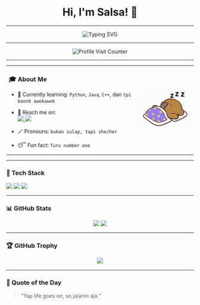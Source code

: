 <h1 align="center">Hi, I'm Salsa! 👋</h1>

---

<p align="center">
  <img src="https://readme-typing-svg.herokuapp.com?font=Orbitron&size=22&duration=3000&pause=1000&color=11336E&center=true&vCenter=true&width=435&lines=Information+System+Student;At+Hasanuddin+University" alt="Typing SVG" />
</p>

---

<p align="center">
  <img src="https://profile-counter.glitch.me/nabilasalsabilaa/count.svg" alt="Profile Visit Counter" />
</p>

---

<table align="center">
  <tr>
    <td>

### 🎓 About Me
- 🌱 Currently learning: `Python`, `Java`, `C++`, dan `tpi boonk awokawok`
- 📱 Reach me on:  
  <a href="https://instagram.com/nslsabilaaa_" target="_blank">
    <img src="https://img.shields.io/badge/Instagram-%23E4405F.svg?style=for-the-badge&logo=instagram&logoColor=white" />
  </a>
  <a href="https://www.linkedin.com/in/nabila-salsabila-964511358" target="_blank">
    <img src="https://img.shields.io/badge/LinkedIn-%230077B5.svg?style=for-the-badge&logo=linkedin&logoColor=white" />
  </a>  
- 🪄 Pronouns: `bukan sulap, tapi she/her`
- 😴 Fun fact: `Turu number one`

    </td>
    <td>
       <img src="https://raw.githubusercontent.com/nabilasalsabilaaa/nabilasalsabilaaa/main/no-wakeup.gif" width="200" />
    </td>
  </tr>
</table>

---

### 🧰 Tech Stack
<p>
  <img src="https://img.shields.io/badge/Git-F05032?style=for-the-badge&logo=git&logoColor=white" />
  <img src="https://img.shields.io/badge/GitHub-181717?style=for-the-badge&logo=github&logoColor=white" />
  <img src="https://img.shields.io/badge/VS%20Code-007ACC?style=for-the-badge&logo=visual-studio-code&logoColor=white" />
</p>

---

### 📊 GitHub Stats
<p align="center">
  <img src="https://github-readme-stats.vercel.app/api?username=nabilasalsabilaa&show_icons=true&theme=radical" width="400" />
  <img src="https://github-readme-stats.vercel.app/api/top-langs/?username=nabilasalsabilaa&layout=compact&theme=radical" width="300" />
</p>

---

### 🏆 GitHub Trophy
<p align="center">
  <img src="https://github-profile-trophy.vercel.app/?username=nabilasalsabilaa&theme=radical&margin-w=10&margin-h=10&no-bg=true&no-frame=true" />
</p>

---

### 🎯 Quote of the Day
> “Yap life goes on, so jalanin aja.”
